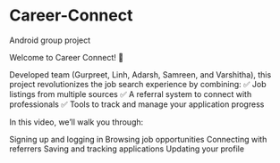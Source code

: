 # Career-Connect
Android group project

Welcome to Career Connect! 🚀

Developed team (Gurpreet, Linh, Adarsh, Samreen, and Varshitha), this project revolutionizes the job search experience by combining:
✅ Job listings from multiple sources
✅ A referral system to connect with professionals
✅ Tools to track and manage your application progress

In this video, we’ll walk you through:

Signing up and logging in
Browsing job opportunities
Connecting with referrers
Saving and tracking applications
Updating your profile
